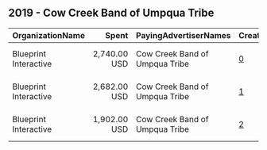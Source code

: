 ## 2019 - Cow Creek Band of Umpqua Tribe 
|OrganizationName|Spent|PayingAdvertiserNames|CreativeUrls|Impressions|Genders|AgeBrackets|CountryCodes|BillingAddresses|CandidateBallotInformation|
|:---|---:|:---|:---|---:|:---|:---|:---|:---|:---|
|Blueprint Interactive|2,740.00 USD|Cow Creek Band of Umpqua Tribe|[0](https://www.snap.com/political-ads/asset/b231eb804f08ec6b8c6ace18f2a438e2598a6a0e6a201b8d3c4f1e4d745d399b?mediaType=mp4)|734,466||18+|united states|"1730 Rhode Island Ave NW Suite 1014,Washington,20036,US"||
|Blueprint Interactive|2,682.00 USD|Cow Creek Band of Umpqua Tribe|[1](https://www.snap.com/political-ads/asset/f886bf3452632b5119d6f5a38d54409a3b02d93c51e4a3c5e6b600bfc8a7f830?mediaType=mp4)|630,029||18+|united states|"1730 Rhode Island Ave NW Suite 1014,Washington,20036,US"||
|Blueprint Interactive|1,902.00 USD|Cow Creek Band of Umpqua Tribe|[2](https://www.snap.com/political-ads/asset/79f4f125325bb747f35c95012225226e69ed7cba2100865bbca82056c97604e5?mediaType=mp4)|500,222||18+|united states|"1730 Rhode Island Ave NW Suite 1014,Washington,20036,US"||

